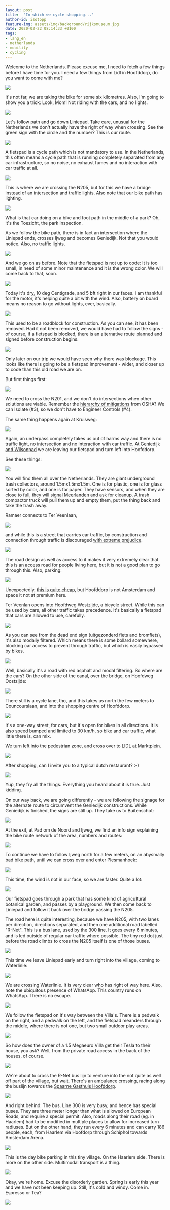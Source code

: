 ```yaml
---
layout: post
title:  'In which we cycle shopping...'
author-id: isotopp
feature-img: assets/img/background/rijksmuseum.jpg
date: 2020-02-22 08:14:33 +0100
tags:
- lang_en
- netherlands
- mobility
- cycling
---
```

Welcome to the Netherlands. Please excuse me, I need to fetch a few things before I have time for you. I need a few things from Lidl in Hoofddorp, do you want to come with me?

![](/uploads/2020/02/shopping-route.jpg)

It's not far, we are taking the bike for some six kilometres. Also, I'm going to show you a trick: Look, Mom! Not riding with the cars, and no lights.

[![](/uploads/2020/02/shopping-liniepad0.jpg)](https://www.google.com/maps/place/Spieringweg+%26+Liniepad,+2141+EB+Vijfhuizen/@52.3462107,4.6716007,20.48z/data=!4m5!3m4!1s0x47c5e60e7d1dfe7d:0x33dd4942d97522d9!8m2!3d52.3462134!4d4.6716484)

Let's follow path and go down Liniepad. Take care, unusual for the Netherlands we don't actually have the right of way when crossing. See the green sign with the circle and the number? This is our route.

[![](/uploads/2020/02/shopping-liniepad1.jpg)](https://www.google.com/maps/@52.3435576,4.6727783,20.48z)

A fietspad is a cycle path which is not mandatory to use. In the Netherlands, this often means a cycle path that is running completely separated from any car infrastructure, so no noise, no exhaust fumes and no interaction with car traffic at all.

[![](/uploads/2020/02/shopping-driemeeren-bridge.jpg)](https://www.google.com/maps/@52.3386639,4.6737899,19.03z)

This is where we are crossing the N205, but for this we have a bridge instead of an intersection and traffic lights. Also note that our bike path has lighting.

[![](/uploads/2020/02/shopping-driemeeren2.jpg)](https://www.google.com/maps/@52.3341893,4.6747681,18.32z)

What is that car doing on a bike and foot path in the middle of a park? Oh, it's the Toezicht, the park inspection.

As we follow the bike path, there is in fact an intersection where the Liniepad ends, crosses Ijweg and becomes Geniedijk. Not that you would notice. Also, no traffic lights.

[![](/uploads/2020/02/shopping-geniedijk0.jpg)](https://www.google.com/maps/@52.3231814,4.6791906,18.32z)

And we go on as before. Note that the fietspad is not up to code: It is too small, in need of some minor maintenance and it is the wrong color. We will come back to that, soon.

![](/uploads/2020/02/shopping-geniedijk1.jpg)

Today it's dry, 10 deg Centigrade, and 5 bft right in our faces. I am thankful for the motor, it's helping quite a bit with the wind. Also, battery on board means no reason to go without lights, ever, basically.

[![](/uploads/2020/02/shopping-geniedijk2.jpg)](https://www.google.com/maps/@52.3187838,4.6809613,18.32z)

This used to be a roadblock for construction. As you can see, it has been removed. Had it not been removed, we would have had to follow the signs - of course, if a fietspad is blocked, there is an alternative route planned and signed before construction begins.

[![](/uploads/2020/02/shopping-geniedijk3.jpg)](https://www.google.com/maps/@52.3141836,4.6843711,17.27z)

Only later on our trip we would have seen why there was blockage. This looks like there is going to be a fietspad improvement - wider, and closer up to code than this old road we are on.

But first things first:

[![](/uploads/2020/02/shopping-n201.jpg)](https://www.google.com/maps/@52.3141836,4.6843711,17.27z)

We need to cross the N201, and we don't do intersections when other solutions are viable. Remember the [hierarchy of mitigations](http://blog.koehntopp.info/2020/02/19/how-to-build-a-cycling-environment.html#hierarchy-of-mitigations) from OSHA? We can Isolate (#3), so we don't have to Engineer Controls (#4).

The same thing happens again at Kruisweg:

![](/uploads/2020/02/shopping-kruisweg.jpg)

Again, an underpass completely takes us out of harms way and there is no traffic light, no intersection and no interaction with car traffic. At [Geniedijk and Wilsonpad](https://www.google.com/maps/place/Geniedijk+%26+Wilsonpad,+2131+BJ+Hoofddorp/@52.3068788,4.6819541,17z/data=!3m1!4b1!4m5!3m4!1s0x47c5e7b2169b7763:0x1903ce7f4d2df711!8m2!3d52.3068788!4d4.6841428) we are leaving our fietspad and turn left into Hoofddorp.

See these things:

[![](/uploads/2020/02/shopping-ramaerstraat.jpg)](https://www.google.com/maps/place/Geniedijk+%26+Wilsonpad,+2131+BJ+Hoofddorp/@52.3068788,4.6819541,17z/data=!3m1!4b1!4m5!3m4!1s0x47c5e7b2169b7763:0x1903ce7f4d2df711!8m2!3d52.3068788!4d4.6841428)

You will find them all over the Netherlands. They are giant underground trash collectors, around 1.5mx1.5mx1.5m. One is for plastic, one is for glass sorted by color, and one is for paper. They have sensors, and when they are close to full, they will signal [Meerlanden](https://www.meerlanden.nl/) and ask for cleanup. A trash compactor truck will pull them up and empty them, put the thing back and take the trash away.

Ramaer connects to Ter Veenlaan,

[![](/uploads/2020/02/shopping-ter-veenlaan.jpg)](https://www.google.com/maps/place/Ter+Veenlaan+%26+Ramaerstraat,+2131+BH+Hoofddorp/@52.307515,4.6840549,17z/data=!3m1!4b1!4m5!3m4!1s0x47c5e7ad8e7d0c6f:0x5c0c7f82e9b6c59e!8m2!3d52.307515!4d4.6862436)

and while this is a street that carries car traffic, by construction and connection through traffic is discouraged [with extreme prejudice](https://en.wikipedia.org/wiki/Summary_execution).

[![](/uploads/2020/02/shopping-ter-veenlaan2.jpg)](https://www.google.com/maps/place/Ter+Veenlaan+%26+Eigenhuisstraat,+2131+WL+Hoofddorp/@52.3065383,4.6862245,19z/data=!3m1!4b1!4m5!3m4!1s0x47c5e7ade8bf3b8f:0x40533320318d9884!8m2!3d52.3065383!4d4.6867717)


The road design as well as access to it makes it very extremely clear that this is an access road for people living here, but it is not a good plan to go through this. Also, parking:

![](/uploads/2020/02/shopping-ter-veenlaan3.jpg)

Unexpectedly, [this is quite cheap](https://haarlemmermeergemeente.nl/taak/parkeren), but Hoofddorp is not Amsterdam and space it not at premium here.

Ter Veenlan opens into Hoofdweg Westzijde, a bicycle street. While this can be used by cars, all other traffic takes precedence. It's basically a fietspad that cars are allowed to use, carefully.

[![](/uploads/2020/02/shopping-hoofdweg-westzijde.jpg)](https://www.google.com/maps/place/Ter+Veenlaan+%26+Hoofdweg+Westzijde,+2132+DH+Hoofddorp/@52.303865,4.6877628,17z/data=!3m1!4b1!4m5!3m4!1s0x47c5e7aec2789dd3:0xa7fc6d62eeed0c4c!8m2!3d52.303865!4d4.6899515)

As you can see from the dead end sign (uitgezonderd fiets and bromfiets), it's also modally filtered. Which means there is some bollard somewhere, blocking car access to prevent through traffic, but which is easily bypassed by bikes.

![](/uploads/2020/02/shopping-hoofdweg-westzijde2.jpg)

Well, basically it's a road with red asphalt and modal filtering. So where are the cars? On the other side of the canal, over the bridge, on Hoofdweg Oostzijde:

[![](/uploads/2020/02/shopping-hoofdweg-ostsijde.jpg)](https://www.google.com/maps/place/Ter+Veenlaan+%26+Hoofdweg+Oostzijde,+2132+DH+Hoofddorp/@52.3036725,4.6881317,17z/data=!3m1!4b1!4m5!3m4!1s0x47c5e7aec355c851:0xe9426c6a869e23f7!8m2!3d52.3036725!4d4.6903204)

There still is a cycle lane, tho, and this takes us north the few meters to Councourslaan, and into the shopping centre of Hoofddorp.

![](/uploads/2020/02/shopping-concourslaan.jpg)

It's a one-way street, for cars, but it's open for bikes in all directions. It is also speed bumped and limited to 30 km/h, so bike and car traffic, what little there is, can mix.

We turn left into the pedestrian zone, and cross over to LIDL at Marktplein.

![](/uploads/2020/02/shopping-lidl.jpg)

After shopping, can I invite you to a typical dutch restaurant? :-)

![](/uploads/2020/02/shopping-febo.jpg)

Yup, they fry all the things. Everything you heard about it is true. Just kidding.

On our way back, we are going differently - we are following the signage for the alternate route to circumvent the Geniedijk constructions. While Geniedijk is finished, the signs are still up. They take us to Buitenschot:

[![](/uploads/2020/02/shopping-buitenschot.jpg)](https://www.google.com/maps/place/Parkeerplaats+Groene+Carr%C3%A9+Zuid+-+Westzijde/@52.313244,4.7009037,17z/data=!3m1!4b1!4m5!3m4!1s0x47c5e783857eec97:0xab8dd27a9710a13c!8m2!3d52.313244!4d4.7028626)

At the exit, at Pad om de Noord and Ijweg, we find an info sign explaining the bike route network of the area, numbers and routes:

[![](/uploads/2020/02/shopping-ijweg1.jpg)](https://www.google.com/maps/search/pad+om+de+noord+and+ijweg/@52.3245634,4.6799518,19.22z)

To continue we have to follow Ijweg north for a few meters, on an abysmally bad bike path, until we can cross over and enter Plesmanhoek:

[![](/uploads/2020/02/shopping-ijweg3.jpg)](https://www.google.com/maps/place/Mysteryland+Camping/@52.3272018,4.6820808,18.87z/data=!4m5!3m4!1s0x47c5e64154e12711:0x258aa12f9501a6f0!8m2!3d52.3273953!4d4.6821509)

This time, the wind is not in our face, so we are faster. Quite a lot:

![](/uploads/2020/02/shopping-plesmanhoek1.jpg)

Our fietspad goes through a park that has some kind of agricultural botanical garden, and passes by a playground. We then come back to Liniepad and follow it back over the bridge passing the N205.

The road here is quite interesting, because we have N205, with two lanes per direction, directions separated, and then one additional road labelled "R-Net". This is a bus lane, used by the 300 line. It goes every 6 minutes, and is led outside of regular car traffic where possible. The tiny red dot just before the road climbs to cross the N205 itself is one of those buses.

[![](/uploads/2020/02/shopping-n205.jpg)](https://www.google.com/maps/@52.3356459,4.6752882,19.04z)

This time we leave Liniepad early and turn right into the village, coming to Waterlinie:

[![](/uploads/2020/02/shopping-waterlinie1.jpg)](https://www.google.com/maps/@52.3435011,4.6731546,19.41z)

We are crossing Waterlinie. It is very clear who has right of way here. Also, note the ubiquitous presence of WhatsApp. This country runs on WhatsApp. There is no escape.

[![](/uploads/2020/02/shopping-waterlinie2.jpg)](https://www.google.com/maps/@52.3435926,4.6743971,19.41z)

We follow the fietspad on it's way between the Villa's. There is a pedwalk on the right, and a pedwalk on the left, and the fietspad meanders through the middle, where there is not one, but two small outdoor play areas.

[![](/uploads/2020/02/shopping-waterlinie3.jpg)](https://www.google.com/maps/place/Citadel+14,+2141+MC+Vijfhuizen/@52.3435885,4.6748634,20.23z/data=!4m5!3m4!1s0x47c5e61278a9dd4f:0x8cdddea91d86d152!8m2!3d52.343587!4d4.6747602)

So how does the owner of a 1.5 Megaeuro Villa get their Tesla to their house, you ask? Well, from the private road access in the back of the houses, of course.

[![](/uploads/2020/02/shopping-waterlinie4.jpg)](https://www.google.com/maps/place/Waterlinie+4,+2141+MA+Vijfhuizen/@52.3447025,4.6766681,19z/data=!4m5!3m4!1s0x47c5e60d71d9c8a5:0xfd38257290a197fd!8m2!3d52.3444133!4d4.6761558)

We're about to cross the R-Net bus lijn to venture into the not quite as well off part of the village, but wait. There's an ambulance crossing, racing along the buslijn towards the [Spaarne Gasthuis Hoofddorp](https://www.google.com/maps/place/Spaarne+Hospital+Hoofddorp/@52.3249369,4.6538161,17z/data=!4m5!3m4!1s0x47c5e62615501753:0x3ce45feaaa9c821d!8m2!3d52.324344!4d4.6536074).

[![](/uploads/2020/02/shopping-vijfhuizen1.jpg)](https://www.google.com/maps/search/vijfhuizen+bus+stop/@52.3443078,4.676534,19.63z)

And right behind: The bus. Line 300 is very busy, and hence has special buses. They are three meter longer than what is allowed on European Roads, and require a special permit. Also, roads along their road (eg. in Haarlem) had to be modified in multiple places to allow for increased turn radiuses. But on the other hand, they run every 6 minutes and can carry 186 people, each, from Haarlem via Hoofdorp through Schiphol towards Amsterdam Arena.

![](/uploads/2020/02/shopping-vijfhuizen2.jpg)

This is the day bike parking in this tiny village. On the Haarlem side. There is more on the other side. Multimodal transport is a thing.

![](/uploads/2020/02/shopping-vijfhuizen3.jpg)

Okay, we're home. Excuse the disorderly garden. Spring is early this year and we have not been keeping up. Still, it's cold and windy. Come in. Espresso or Tea?

![](/uploads/2020/02/shopping-vijfhuizen4.jpg)
